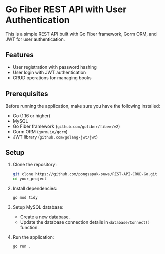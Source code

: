 # Go Fiber REST API with User Authentication

This is a simple REST API built with Go Fiber framework, Gorm ORM, and JWT for user authentication.

## Features

- User registration with password hashing
- User login with JWT authentication
- CRUD operations for managing books

## Prerequisites

Before running the application, make sure you have the following installed:

- Go (1.16 or higher)
- MySQL
- Go Fiber framework (`github.com/gofiber/fiber/v2`)
- Gorm ORM (`gorm.io/gorm`)
- JWT library (`github.com/golang-jwt/jwt`)

## Setup

1. Clone the repository:

    ```bash
    git clone https://github.com/pongsapak-suwa/REST-API-CRUD-Go.git
    cd your_project
    ```

2. Install dependencies:

    ```bash
    go mod tidy
    ```

3. Setup MySQL database:

    - Create a new database.
    - Update the database connection details in `database/Connect()` function.

4. Run the application:

    ```bash
    go run .
    ```